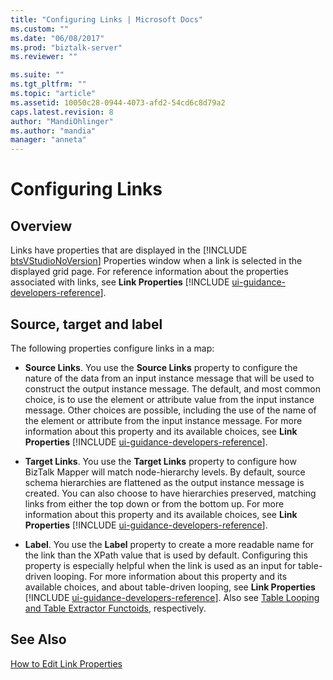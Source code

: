 ```yaml
---
title: "Configuring Links | Microsoft Docs"
ms.custom: ""
ms.date: "06/08/2017"
ms.prod: "biztalk-server"
ms.reviewer: ""

ms.suite: ""
ms.tgt_pltfrm: ""
ms.topic: "article"
ms.assetid: 10050c28-0944-4073-afd2-54cd6c8d79a2
caps.latest.revision: 8
author: "MandiOhlinger"
ms.author: "mandia"
manager: "anneta"
---
```

# Configuring Links

## Overview
Links have properties that are displayed in the [!INCLUDE [btsVStudioNoVersion](../includes/btsvstudionoversion-md.md)] Properties window when a link is selected in the displayed grid page. For reference information about the properties associated with links, see <strong>Link Properties</strong> [!INCLUDE [ui-guidance-developers-reference](../includes/ui-guidance-developers-reference.md)]. 

## Source, target and label  
 The following properties configure links in a map:  
  
- <strong>Source Links</strong>. You use the <strong>Source Links</strong> property to configure the nature of the data from an input instance message that will be used to construct the output instance message. The default, and most common choice, is to use the element or attribute value from the input instance message. Other choices are possible, including the use of the name of the element or attribute from the input instance message. For more information about this property and its available choices, see <strong>Link Properties</strong> [!INCLUDE [ui-guidance-developers-reference](../includes/ui-guidance-developers-reference.md)].
  
- <strong>Target Links</strong>. You use the <strong>Target Links</strong> property to configure how BizTalk Mapper will match node-hierarchy levels. By default, source schema hierarchies are flattened as the output instance message is created. You can also choose to have hierarchies preserved, matching links from either the top down or from the bottom up. For more information about this property and its available choices, see <strong>Link Properties</strong> [!INCLUDE [ui-guidance-developers-reference](../includes/ui-guidance-developers-reference.md)].
  
- <strong>Label</strong>. You use the <strong>Label</strong> property to create a more readable name for the link than the XPath value that is used by default. Configuring this property is especially helpful when the link is used as an input for table-driven looping. For more information about this property and its available choices, and about table-driven looping, see <strong>Link Properties</strong> [!INCLUDE [ui-guidance-developers-reference](../includes/ui-guidance-developers-reference.md)]. Also see [Table Looping and Table Extractor Functoids](../core/table-looping-and-table-extractor-functoids.md), respectively.  
  
## See Also  
  [How to Edit Link Properties](../core/how-to-edit-link-properties.md)